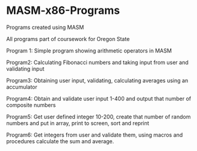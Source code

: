 # MASM-x86-Programs
Programs created using MASM

All programs part of coursework for Oregon State

Program 1:
Simple program showing arithmetic operators in MASM

Program2:
Calculating Fibonacci numbers and taking input from user and validating input

Program3:
Obtaining user input, validating, calculating averages using an accumulator

Program4:
Obtain and validate user input 1-400 and output that number of composite numbers

Program5:
Get user defined integer 10-200, create that number of random numbers and put in array, print to screen, sort and reprint

Program6:
Get integers from user and validate them, using macros and procedures calculate the sum and average. 
